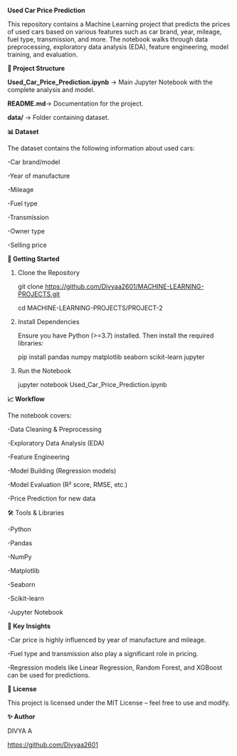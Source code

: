 **Used Car Price Prediction**

This repository contains a Machine Learning project that predicts the prices of used cars based on various features such as car brand, year, mileage, fuel type, transmission, and more.
The notebook walks through data preprocessing, exploratory data analysis (EDA), feature engineering, model training, and evaluation.

**📂 Project Structure**

**Used_Car_Price_Prediction.ipynb** → Main Jupyter Notebook with the complete analysis and model.

**README.md**→ Documentation for the project.

**data/** → Folder containing dataset.

**📊 Dataset**

The dataset contains the following information about used cars:

  -Car brand/model
  
  -Year of manufacture
  
  -Mileage
  
  -Fuel type
  
  -Transmission
  
  -Owner type
  
  -Selling price

**🚀 Getting Started**

1. Clone the Repository
   
      git clone https://github.com/Divyaa2601/MACHINE-LEARNING-PROJECTS.git
   
      cd MACHINE-LEARNING-PROJECTS/PROJECT-2
   
2. Install Dependencies

      Ensure you have Python (>=3.7) installed. Then install the required libraries:
      
      pip install pandas numpy matplotlib seaborn scikit-learn jupyter

3. Run the Notebook
   
      jupyter notebook Used_Car_Price_Prediction.ipynb

**📈 Workflow**

The notebook covers:
  
  -Data Cleaning & Preprocessing
  
  -Exploratory Data Analysis (EDA)
  
  -Feature Engineering
  
  -Model Building (Regression models)
  
  -Model Evaluation (R² score, RMSE, etc.)
  
  -Price Prediction for new data

🛠 Tools & Libraries

  -Python
  
  -Pandas
  
  -NumPy
  
  -Matplotlib
  
  -Seaborn
  
  -Scikit-learn
  
  -Jupyter Notebook

**📌 Key Insights**

  -Car price is highly influenced by year of manufacture and mileage.
  
  -Fuel type and transmission also play a significant role in pricing.
  
  -Regression models like Linear Regression, Random Forest, and XGBoost can be used for predictions.

**📜 License**

This project is licensed under the MIT License – feel free to use and modify.

**✨ Author**

DIVYA A

https://github.com/Divyaa2601
